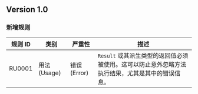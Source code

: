 ## Version 1.0

### 新增规则

| 规则 ID  | 类别        | 严重性       | 描述                                                   |
|--------|-----------|-----------|------------------------------------------------------|
| RU0001 | 用法(Usage) | 错误(Error) | `Result` 或其派生类型的返回值必须被使用。这可以防止意外忽略方法执行结果，尤其是其中的错误信息。 |